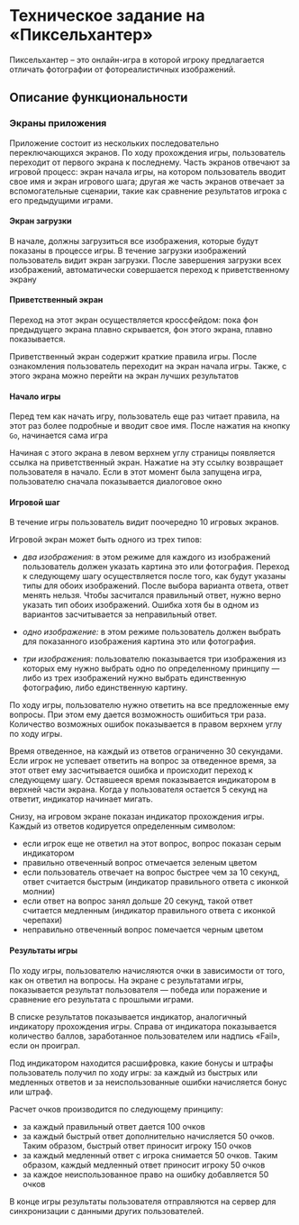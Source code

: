 # Техническое задание на «Пиксельхантер»

Пиксельхантер – это онлайн-игра в которой игроку предлагается отличать фотографии от фотореалистичных изображений.

## Описание функциональности

### Экраны приложения

Приложение состоит из нескольких последовательно переключающихся экранов. По ходу прохождения игры, пользователь переходит от первого экрана к последнему. Часть экранов отвечают за игровой процесс: экран начала игры, на котором пользователь вводит свое имя и экран игрового шага; другая же часть экранов отвечает за вспомогательные сценарии, такие как сравнение результатов игрока с его предыдущими играми.

#### Экран загрузки

В начале, должны загрузиться все изображения, которые будут показаны в процессе игры. В течение загрузки изображений пользователь видит экран загрузки. После завершения загрузки всех изображений, автоматически совершается переход к приветственному экрану

#### Приветственный экран

Переход на этот экран осуществляется кроссфейдом: пока фон предыдущего экрана плавно скрывается, фон этого экрана, плавно показывается.

Приветственный экран содержит краткие правила игры. После ознакомления пользователь переходит на экран начала игры. Также, с этого экрана можно перейти на экран лучших результатов

#### Начало игры

Перед тем как начать игру, пользователь еще раз читает правила, на этот раз более подробные и вводит свое имя. После нажатия на кнопку `Go`, начинается сама игра

Начиная с этого экрана в левом верхнем углу страницы появляется ссылка на приветственный экран. Нажатие на эту ссылку возвращает пользователя в начало. Если в этот момент была запущена игра, пользователю сначала показывается диалоговое окно

#### Игровой шаг

В течение игры пользователь видит поочередно 10 игровых экранов.

Игровой экран может быть одного из трех типов:

- _два изображения:_ в этом режиме для каждого из изображений пользователь должен указать картина это или фотография. Переход к следующему шагу осуществляется после того, как будут указаны типы для обоих изображений. После выбора варианта ответа, ответ менять нельзя. Чтобы засчитался правильный ответ, нужно верно указать тип обоих изображений. Ошибка хотя бы в одном из вариантов засчитывается за неправильный ответ.

- _одно изображение:_ в этом режиме пользователь должен выбрать для показанного изображения картина это или фотография.

- _три изображения:_ пользователю показывается три изображения из которых ему нужно выбрать одно по определенному принципу — либо из трех изображений нужно выбрать единственную фотографию, либо единственную картину.

По ходу игры, пользователю нужно ответить на все предложенные ему вопросы. При этом ему дается возможность ошибиться три раза. Количество возможных ошибок показывается в правом верхнем углу по ходу игры.

Время отведенное, на каждый из ответов ограниченно 30 секундами. Если игрок не успевает ответить на вопрос за отведенное время, за этот ответ ему засчитывается ошибка и происходит переход к следующему шагу. Оставшееся время показывается индикатором в верхней части экрана. Когда у пользователя остается 5 секунд на ответит, индикатор начинает мигать.

Снизу, на игровом экране показан индикатор прохождения игры. Каждый из ответов кодируется определенным символом:

- если игрок еще не ответил на этот вопрос, вопрос показан серым индикатором
- правильно отвеченный вопрос отмечается зеленым цветом
- если пользователь отвечает на вопрос быстрее чем за 10 секунд, ответ считается быстрым (индикатор правильного ответа с иконкой молнии)
- если ответ на вопрос занял дольше 20 секунд, такой ответ считается медленным (индикатор правильного ответа с иконкой черепахи)
- неправильно отвеченный вопрос помечается черным цветом

#### Результаты игры

По ходу игры, пользователю начисляются очки в зависимости от того, как он ответил на вопросы. На экране с результатами игры, показывается результат пользователя — победа или поражение и сравнение его результата с прошлыми играми.

В списке результатов показывается индикатор, аналогичный индикатору прохождения игры. Справа от индикатора показывается количество баллов, заработанное пользователем или надпись «Fail», если он проиграл.

Под индикатором находится расшифровка, какие бонусы и штрафы пользователь получил по ходу игры: за каждый из быстрых или медленных ответов и за неиспользованные ошибки начисляется бонус или штраф.

Расчет очков производится по следующему принципу:

- за каждый правильный ответ дается 100 очков
- за каждый быстрый ответ дополнительно начисляется 50 очков. Таким образом, быстрый ответ приносит игроку 150 очков
- за каждый медленный ответ с игрока снимается 50 очков. Таким образом, каждый медленный ответ приносит игроку 50 очков
- за каждое неиспользованное право на ошибку добавляется 50 очков

В конце игры результаты пользователя отправляются на сервер для синхронизации с данными других пользователей.

